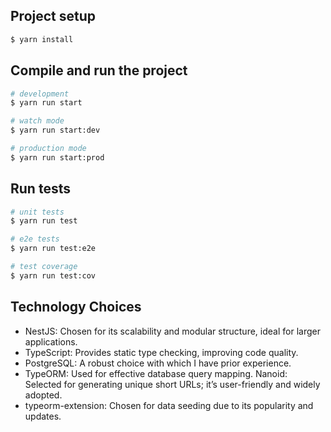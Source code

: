 ## Project setup

```bash
$ yarn install
```

## Compile and run the project

```bash
# development
$ yarn run start

# watch mode
$ yarn run start:dev

# production mode
$ yarn run start:prod
```

## Run tests

```bash
# unit tests
$ yarn run test

# e2e tests
$ yarn run test:e2e

# test coverage
$ yarn run test:cov
```

## Technology Choices

- NestJS: Chosen for its scalability and modular structure, ideal for larger applications.
- TypeScript: Provides static type checking, improving code quality.
- PostgreSQL: A robust choice with which I have prior experience.
- TypeORM: Used for effective database query mapping.
  Nanoid: Selected for generating unique short URLs; it’s user-friendly and widely adopted.
- typeorm-extension: Chosen for data seeding due to its popularity and updates.
